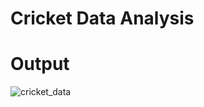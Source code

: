 # Cricket Data Analysis
# Output
![cricket_data](https://github.com/vaibhav9764/Cricket-Data-Analysis/assets/107663810/552f6a7a-312c-4e39-adc5-fa85d6932d64)
